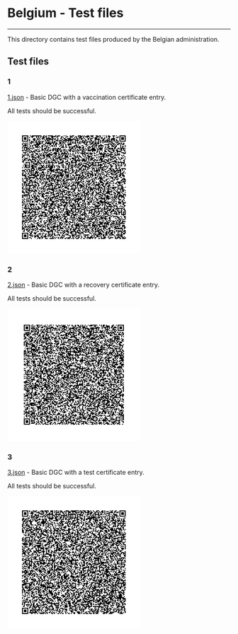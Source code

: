 # Belgium - Test files

---

This directory contains test files produced by the Belgian administration. 

## Test files

### 1

[1.json](2DCode/raw/1.json) - Basic DGC with a vaccination certificate entry. 

All tests should be successful.

![1](png/1.png)

### 2

[2.json](2DCode/raw/2.json) - Basic DGC with a recovery certificate entry. 

All tests should be successful.

![2](png/2.png)

### 3

[3.json](2DCode/raw/3.json) - Basic DGC with a test certificate entry.

All tests should be successful.

![3](png/3.png)
